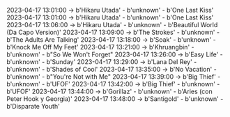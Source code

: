 2023-04-17 13:01:00 -> b'Hikaru Utada' - b'unknown' - b'One Last Kiss'
2023-04-17 13:01:00 -> b'Hikaru Utada' - b'unknown' - b'One Last Kiss'
2023-04-17 13:06:00 -> b'Hikaru Utada' - b'unknown' - b'Beautiful World (Da Capo Version)'
2023-04-17 13:09:00 -> b'The Strokes' - b'unknown' - b'The Adults Are Talking'
2023-04-17 13:18:00 -> b'Soak' - b'unknown' - b'Knock Me Off My Feet'
2023-04-17 13:21:00 -> b'Khruangbin' - b'unknown' - b"So We Won't Forget"
2023-04-17 13:26:00 -> b'Easy Life' - b'unknown' - b'Sunday'
2023-04-17 13:29:00 -> b'Lana Del Rey' - b'unknown' - b'Shades of Cool'
2023-04-17 13:35:00 -> b'No Vacation' - b'unknown' - b"You're Not with Me"
2023-04-17 13:39:00 -> b'Big Thief' - b'unknown' - b'UFOF'
2023-04-17 13:42:00 -> b'Big Thief' - b'unknown' - b'UFOF'
2023-04-17 13:44:00 -> b'Gorillaz' - b'unknown' - b'Aries (con Peter Hook y Georgia)'
2023-04-17 13:48:00 -> b'Santigold' - b'unknown' - b'Disparate Youth'
